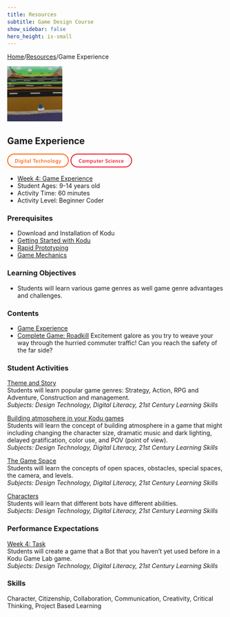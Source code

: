 ```yaml
---
title: Resources
subtitle: Game Design Course
show_sidebar: false
hero_height: is-small
---
```


[Home](..)/[Resources](.)/Game Experience

[![](game_experience.png)](https://www.kodugamelab.com/worlds/#G2HFlfPcpkqCL0zF0DzoIQ==)

## Game Experience
![Digital Technology](dt.png) ![Computer Science](cs.png)

* [Week 4: Game Experience](PKDesignCourse_WeekFour.pdf)
* Student Ages: 9-14 years old
* Activity Time: 60 minutes
* Activity Level: Beginner Coder

### Prerequisites 
* Download and Installation of Kodu
* [Getting Started with Kodu](getting_started_with_kodu)
* [Rapid Prototyping](rapid_prototyping)
* [Game Mechanics](game_mechanics)

### Learning Objectives
* Students will learn various game genres as well game genre advantages and challenges.

### Contents
* [Game Experience](PKDesignCourse_WeekFour.pdf)
* [Complete Game: Roadkill](https://www.kodugamelab.com/worlds/#G2HFlfPcpkqCL0zF0DzoIQ==) Excitement galore as you try to weave your way through the hurried commuter traffic! Can you reach the safety of the far side?

### Student Activities
[Theme and Story](PKDesignCourse_WeekFour.pdf#page=2)<br>
Students will learn popular game genres: Strategy, Action, RPG and Adventure, Construction and management.<br>
*Subjects: Design Technology, Digital Literacy, 21st Century Learning Skills*

[Building atmosphere in your Kodu games](PKDesignCourse_WeekFour.pdf#page=4)<br>
Students will learn the concept of building atmosphere in a game that might including changing the character size, dramatic music and dark lighting, delayed gratification, color use, and POV (point of view).<br>
*Subjects: Design Technology, Digital Literacy, 21st Century Learning Skills*

[The Game Space](PKDesignCourse_WeekFour.pdf#page=6)<br>
Students will learn the concepts of open spaces, obstacles, special spaces, the camera, and levels.<br>
*Subjects: Design Technology, Digital Literacy, 21st Century Learning Skills*

[Characters](PKDesignCourse_WeekFour.pdf#page=6)<br>
Students will learn that different bots have different abilities.<br>
*Subjects: Design Technology, Digital Literacy, 21st Century Learning Skills*

### Performance Expectations
[Week 4: Task](PKDesignCourse_WeekFour.pdf#page=6)<br>
Students will create a game that a Bot that you haven’t yet used before in a Kodu Game Lab game.<br>
*Subjects: Design Technology, Digital Literacy, 21st Century Learning Skills*

### Skills
Character,
Citizenship,
Collaboration,
Communication,
Creativity,
Critical Thinking,
Project Based Learning 
